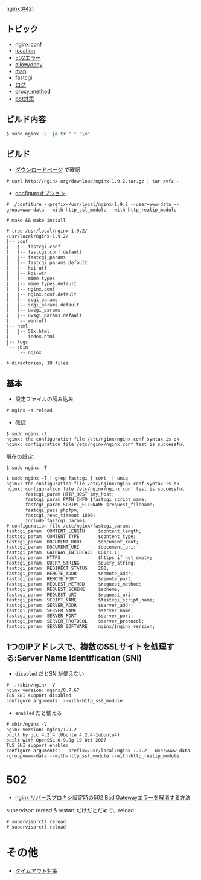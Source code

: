 [nginx(#42)](https://github.com/hdknr/scriptogr.am/issues/42)

## トピック

- [nginx.conf](nginx.conf.md)
- [location](nginx.location.md)
- [502エラー](nginx.502.md)
- [allow/deny](nginx.access.md)
- [map](nginx.map.md)
- [fastcgi](nginx.fastcgi.md)
- [ログ](nginx.log.md)
- [proxy_method](nginx.proxy_method.md)
- [bot対策](nginx.bot.md)

## ビルド内容

~~~bash
$ sudo nginx -V  |& tr " " "\n"
~~~

## ビルド

- [ダウンロードページ](http://nginx.org/en/download.html) で確認

~~~
# curl http://nginx.org/download/nginx-1.9.2.tar.gz | tar xvfz -
~~~

- [configureオプション](http://nginx.org/en/docs/configure.html)

~~~
# ./confiture --prefix=/usr/local/nginx-1.9.2 --user=www-data --group=www-data --with-http_ssl_module --with-http_realip_module
~~~

~~~
# make && make install
~~~

~~~
# tree /usr/local/nginx-1.9.2/
/usr/local/nginx-1.9.2/
|-- conf
|   |-- fastcgi.conf
|   |-- fastcgi.conf.default
|   |-- fastcgi_params
|   |-- fastcgi_params.default
|   |-- koi-utf
|   |-- koi-win
|   |-- mime.types
|   |-- mime.types.default
|   |-- nginx.conf
|   |-- nginx.conf.default
|   |-- scgi_params
|   |-- scgi_params.default
|   |-- uwsgi_params
|   |-- uwsgi_params.default
|   `-- win-utf
|-- html
|   |-- 50x.html
|   `-- index.html
|-- logs
`-- sbin
    `-- nginx

4 directories, 18 files
~~~

## 基本

- 設定ファイルの読み込み

~~~
# nginx -s reload
~~~

- 確認

~~~
$ sudo nginx -t
nginx: the configuration file /etc/nginx/nginx.conf syntax is ok
nginx: configuration file /etc/nginx/nginx.conf test is successful
~~~

現在の設定:

~~~
$ sudo nginx -T

$ sudo nginx -T | grep fastcgi | sort  | uniq
nginx: the configuration file /etc/nginx/nginx.conf syntax is ok
nginx: configuration file /etc/nginx/nginx.conf test is successful
       fastcgi_param HTTP_HOST $my_host;
       fastcgi_param PATH_INFO $fastcgi_script_name;
       fastcgi_param SCRIPT_FILENAME $request_filename;
       fastcgi_pass phpfpm;
       fastcgi_read_timeout 1800;
       include fastcgi_params;
# configuration file /etc/nginx/fastcgi_params:
fastcgi_param  CONTENT_LENGTH     $content_length;
fastcgi_param  CONTENT_TYPE       $content_type;
fastcgi_param  DOCUMENT_ROOT      $document_root;
fastcgi_param  DOCUMENT_URI       $document_uri;
fastcgi_param  GATEWAY_INTERFACE  CGI/1.1;
fastcgi_param  HTTPS              $https if_not_empty;
fastcgi_param  QUERY_STRING       $query_string;
fastcgi_param  REDIRECT_STATUS    200;
fastcgi_param  REMOTE_ADDR        $remote_addr;
fastcgi_param  REMOTE_PORT        $remote_port;
fastcgi_param  REQUEST_METHOD     $request_method;
fastcgi_param  REQUEST_SCHEME     $scheme;
fastcgi_param  REQUEST_URI        $request_uri;
fastcgi_param  SCRIPT_NAME        $fastcgi_script_name;
fastcgi_param  SERVER_ADDR        $server_addr;
fastcgi_param  SERVER_NAME        $server_name;
fastcgi_param  SERVER_PORT        $server_port;
fastcgi_param  SERVER_PROTOCOL    $server_protocol;
fastcgi_param  SERVER_SOFTWARE    nginx/$nginx_version;
~~~

## 1つのIPアドレスで、複数のSSLサイトを処理する:Server Name Identification (SNI)

- `disabled` だとSNIが使えない

~~~
# ../sbin/nginx -V
nginx version: nginx/0.7.67
TLS SNI support disabled
configure arguments: --with-http_ssl_module
~~~

-  `enabled` だと使える

~~~
# sbin/nginx -V
nginx version: nginx/1.9.2
built by gcc 4.2.4 (Ubuntu 4.2.4-1ubuntu4)
built with OpenSSL 0.9.8g 19 Oct 2007
TLS SNI support enabled
configure arguments: --prefix=/usr/local/nginx-1.9.2 --user=www-data --group=www-data --with-http_ssl_module --with-http_realip_module
~~~


# 502

- [nginx リバースプロキシ設定時の502 Bad Gatewayエラーを解消する方法](http://www.crystalsnowman.com/?p=723)

supervisor: reread & restart だけだとだめで、reload

~~~
# supervisorctl reread
# supervisorctl reload
~~~


# その他

- [タイムアウト対策](nginx.timeout.md)
